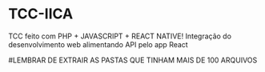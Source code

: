 # TCC-IICA
TCC feito com PHP + JAVASCRIPT + REACT NATIVE! Integração do desenvolvimento web alimentando API pelo app React

#LEMBRAR DE EXTRAIR AS PASTAS QUE TINHAM MAIS DE 100 ARQUIVOS
